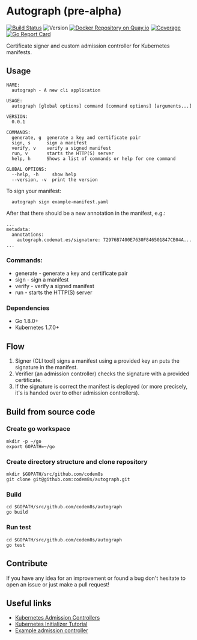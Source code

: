 # Autograph (pre-alpha)
[![Build Status](https://travis-ci.org/codem8s/autograph.svg?branch=master)](https://travis-ci.org/codem8s/autograph)
![Version](https://img.shields.io/badge/version-0.0.1-brightgreen.svg)
[![Docker Repository on Quay.io](https://quay.io/repository/codem8s/autograph/status "Docker Repository on Quay.io")](https://quay.io/repository/codem8s/autograph)
[![Coverage](https://codecov.io/gh/codem8s/autograph/branch/master/graph/badge.svg)](https://codecov.io/gh/codem8s/autograph)
[![Go Report Card](https://goreportcard.com/badge/github.com/codem8s/autograph)](https://goreportcard.com/report/github.com/codem8s/autograph)

Certificate signer and custom admission controller for Kubernetes manifests.

## Usage

    NAME:
      autograph - A new cli application

    USAGE:
      autograph [global options] command [command options] [arguments...]

    VERSION:
      0.0.1

    COMMANDS:
      generate, g  generate a key and certificate pair
      sign, s      sign a manifest
      verify, v    verify a signed manifest
      run, v       starts the HTTP(S) server
      help, h      Shows a list of commands or help for one command

    GLOBAL OPTIONS:
      --help, -h     show help
      --version, -v  print the version
      
 To sign your manifest:
 
      autograph sign example-manifest.yaml
    
After that there should be a new annotation in the manifest, e.g.:

    ...
    metadata:
      annotations:
        autograph.codemat.es/signature: 72976B7400E7630F846501847CB04A...
    ...

### Commands:
- generate - generate a key and certificate pair
- sign - sign a manifest
- verify - verify a signed manifest
- run - starts the HTTP(S) server

### Dependencies

- Go 1.8.0+
- Kubernetes 1.7.0+

## Flow

1. Signer (CLI tool) signs a manifest using a provided key an puts the signature in the manifest.
2. Verifier (an admission controller) checks the signature with a provided certificate.
3. If the signature is correct the manifest is deployed (or more precisely, it's is handed over to other admission controllers).

## Build from source code

### Create go workspace

    mkdir -p ~/go
    export GOPATH=~/go
    
### Create directory structure and clone repository
    
    mkdir $GOPATH/src/github.com/codem8s
    git clone git@github.com:codem8s/autograph.git
    
### Build
    
    cd $GOPATH/src/github.com/codem8s/autograph
    go build
    
### Run test

    cd $GOPATH/src/github.com/codem8s/autograph
    go test

## Contribute

If you have any idea for an improvement or found a bug don't hesitate to open an issue or just make a pull request!

## Useful links

- [Kubernetes Admission Controllers](https://kubernetes.io/docs/admin/extensible-admission-controllers)
- [Kubernetes Initializer Tutorial](https://github.com/kelseyhightower/kubernetes-initializer-tutorial)
- [Example admission controller](https://github.com/caesarxuchao/example-webhook-admission-controller)
